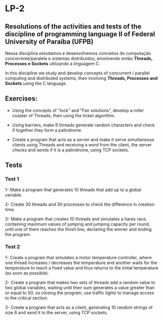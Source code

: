 # LP-2
## Resolutions of the activities and tests of the discipline of programming language II of Federal University of Paraíba (UFPB)

Nessa disciplina estudamos e desenvolvemos conceitos de computação concorrente/paralela e sistemas distribuídos, envolvendo então **Threads, Processos e Sockets** utilizando a linguagem C.

In this discipline we study and develop concepts of concurrent / parallel computing and distributed systems, then involving **Threads, Processes and Sockets** using the C language.

## Exercises: 
- Using the concepts of "lock" and "Fair solutions", develop a roller coaster of Threads, then using the ticket algorithm.

- Using barriers, make 6 threads generate random characters and check if together they form a palindrome.

- Create a program that acts as a server and make it serve simultaneous clients using Threads and receiving a word from the client, the server checks and sends if it is a palindrome, using TCP sockets.

## Tests
### Test 1
1- Make a program that generates 10 threads that add up to a global variable.

2- Create 30 threads and 30 processes to check the difference in creation time.

3- Make a program that creates 10 threads and simulates a hares race, containing maximum values of jumping and jumping capacity per round, until one of them reaches the finish line, declaring the winner and ending the program.

### Test 2
1- Create a program that simulates a motor temperature controller, where one thread increases / decreases the temperature and another waits for the temperature to reach a fixed value and thus returns to the initial temperature (as soon as possible).

2- Create a program that makes two sets of threads add a random value to two global variables, waiting until their sum generates a value greater than or equal to 50, so closing the program, use traffic lights to manage access to the critical section.

3- Create a program that acts as a client, generating 10 random strings of size 6 and send it to the server, using TCP sockets.
